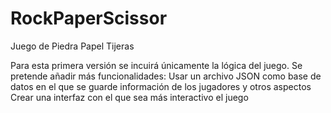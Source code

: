 # RockPaperScissor
Juego de Piedra Papel Tijeras

Para esta primera versión se incuirá únicamente la lógica del juego.
Se pretende añadir más funcionalidades:
  Usar un archivo JSON como base de datos en el que se guarde información de los jugadores y otros aspectos
  Crear una interfaz con el que sea más interactivo el juego
  
